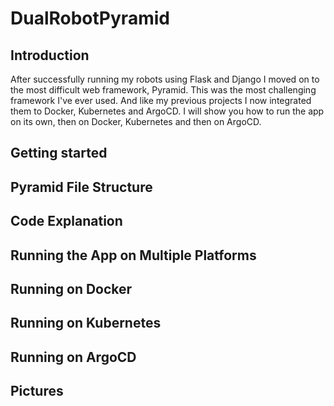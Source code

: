 # DualRobotPyramid

## Introduction

After successfully running my robots using Flask and Django I moved on to the most difficult web framework, Pyramid. This was the most challenging framework I've ever used. And like my previous projects I now integrated them to Docker, Kubernetes and ArgoCD. I will show you how to run the app on its own, then on Docker, Kubernetes and then on ArgoCD.

## Getting started

## Pyramid File Structure

## Code Explanation

## Running the App on Multiple Platforms

## Running on Docker

## Running on Kubernetes

## Running on ArgoCD

## Pictures
